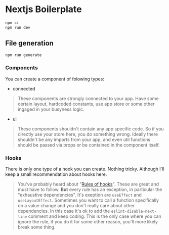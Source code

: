 # Nextjs Boilerplate

```bash
npm ci
npm run dev
```

## File generation

```bash
npm run generate
```

### Components

You can create a component of folowing types:

- connected

> These components are strongly connected to your app. Have some certain layout, hardcoded constants, use app store or some other ingaged in your busyness logic.

- ui

> These components shouldn't contain any app specific code. So if you directly use your store here, you do something wrong. Ideally there shouldn't be any imports from your app, and even util functions should be passed via props or be contained in the component itself.

### Hooks

There is only one type of a hook you can create. Nothing tricky. Although I'll keep a small recommendation about hooks here.

> You've probably heard about "[Rules of hooks](https://reactjs.org/docs/hooks-rules.html)". These are great and must have to follow. **But** every rule has an exception, in particular the "exhaustive dependencies". It's exeption are `useEffect` and `useLayoutEffect`. Sometimes you want to call a function specifically on a value change and you don't really care about other dependencies. In this case it's ok to add the `eslint-disable-next-line` comment and keep coding. This is the only case where you can ignore the rule, if you do it for some other reason, you'll more likely break some thing.
